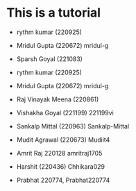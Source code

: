 # This is a tutorial

- rythm kumar (220925)
- Mridul Gupta (220672)  mridul-g
- Sparsh Goyal (221083)

- rythm kumar (220925)
- Mridul Gupta (220672)  mridul-g
- Raj Vinayak Meena (220861)
- Vishakha Goyal (221199) 221199vi
- Sankalp Mittal (220963) Sankalp-Mittal
- Mudit Agrawal (220673) Mudiit4
- Amrit Raj 220128 amritraj1705
- Harshit (220436) Chhikara029
- Prabhat 220774, Prabhat220774

